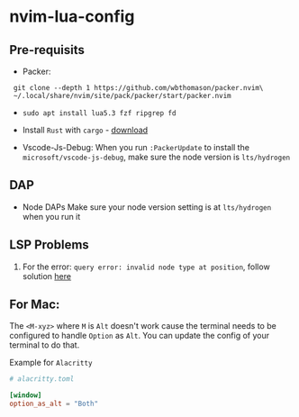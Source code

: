 # nvim-lua-config

## Pre-requisits
- Packer:
```
 git clone --depth 1 https://github.com/wbthomason/packer.nvim\
 ~/.local/share/nvim/site/pack/packer/start/packer.nvim
```

- `sudo apt install lua5.3 fzf ripgrep fd`
- Install `Rust` with `cargo` - [download](https://www.rust-lang.org/tools/install)

- Vscode-Js-Debug:
When you run `:PackerUpdate` to install the `microsoft/vscode-js-debug`, make sure the node version is `lts/hydrogen`

## DAP
- Node DAPs
Make sure your node version setting is at `lts/hydrogen` when you run it

## LSP Problems
1. For the error: `query error: invalid node type at position`, follow solution [here](https://github.com/nvim-treesitter/nvim-treesitter#i-get-query-error-invalid-node-type-at-position)

## For Mac:
The `<M-xyz>` where `M` is `Alt` doesn't work cause the terminal needs to be configured to handle `Option` as `Alt`.
You can update the config of your terminal to do that.

Example for `Alacritty`
```toml
# alacritty.toml

[window]
option_as_alt = "Both"
```
